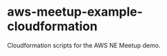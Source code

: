 aws-meetup-example-cloudformation
=================================

Cloudformation scripts for the AWS NE Meetup demo.
